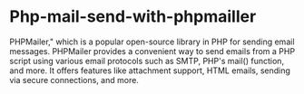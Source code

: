 # Php-mail-send-with-phpmailler
PHPMailer," which is a popular open-source library in PHP for sending email messages. PHPMailer provides a convenient way to send emails from a PHP script using various email protocols such as SMTP, PHP's mail() function, and more. It offers features like attachment support, HTML emails, sending via secure connections, and more.

